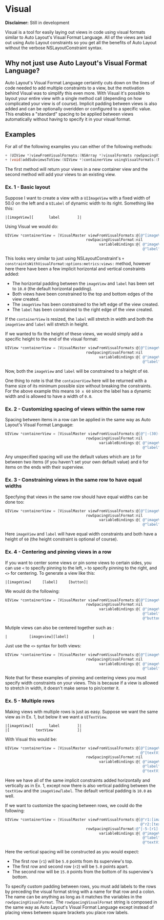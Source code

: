 # Visual

**Disclaimer:** Still in development

Visual is a tool for easily laying out views in code using visual formats similar to Auto Layout's Visual Format Language. All of the views are laid out using Auto Layout constraints so you get all the benefits of Auto Layout without the verbose NSLayoutConstraint syntax.

## Why not just use Auto Layout's Visual Format Language?

Auto Layout's Visual Format Language certaintly cuts down on the lines of code needed to add multiple constraints to a view, but the motivation behind Visual was to simplify this even more. With Visual it's possible to layout your entire view with a single method call (depending on how complicated your view is of course). Implicit padding between views is also added and can be optionally overidden or configured to a specific value. This enables a "standard" spacing to be applied between views automatically without having to specify it in your visual format.

## Examples

For all of the following examples you can either of the following methods:
```Objective-C
+ (UIView *)viewFromVisualFormats:(NSArray *)visualFormats rowSpacingVisualFormat:(NSString *)rowSpacingVisualFormat variableBindings:(NSDictionary *)variableBindings;
+ (void)addSubviewsToView:(UIView *)containerView usingVisualFormats:(NSArray *)visualFormats rowSpacingVisualFormat:(NSString *)rowSpacingVisualFormat variableBindings:(NSDictionary *)variableBindings;
``` 
The first method will return your views in a new container view and the second method will add your views to an existing view.

### Ex. 1 - Basic layout

Suppose I want to create a view with a `UIImageView` with a fixed width of 50.0 on the left and a `UILabel` of dynamic width to its right. Something like this:
```
|[imageView][       label        ]|
```
Using Visual we would do:
```Objective-C
UIView *containerView = [VisualMaster viewFromVisualFormats:@[@"[imageView(50)][label]"]
                                     rowSpacingVisualFormat:nil
                                           variableBindings:@{ @"imageView": imageView,
                                                               @"label":     label }];

```
This looks very similar to just using NSLayoutConstraint's `+ constraintsWithVisualFormat:options:metrics:views:` method, however here there have been a few implicit horizontal and vertical constraints added:

* The horizontal padding between the `imageView` and `label` has been set to `10.0` (the default horizontal padding).
* Both views have been constrained to the top and bottom edges of the view created.
* The `imageView` has been constrained to the left edge of the view created.
* The `label` has been constrained to the right edge of the view created.

If the `containerView` is resized, the `label` will stretch in width and both the `imageView` and `label` will stretch in height. 

If we wanted to fix the height of these views, we would simply add a specific height to the end of the visual format:
```Objective-C
UIView *containerView = [VisualMaster viewFromVisualFormats:@[@"[imageView(50)][label](60)"]
                                     rowSpacingVisualFormat:nil
                                           variableBindings:@{ @"imageView": imageView,
                                                               @"label":     label }];

```
Now, both the `imageView` and `label` will be constrained to a height of `60`.

One thing to note is that the `containerView` here will be returned with a frame size of its minimum possible size without breaking the constraints. For the above example this means `50 x 60` since the label has a dynamic width and is allowed to have a width of `0.0`.

### Ex. 2 - Customizing spacing of views within the same row

Spacing between items in a row can be applied in the same way as Auto Layout's Visual Format Language:
```Objective-C
UIView *containerView = [VisualMaster viewFromVisualFormats:@[@"|-(30)-[imageView(50)]-(40)-[label](60)"]
                                     rowSpacingVisualFormat:nil
                                           variableBindings:@{ @"imageView": imageView,
                                                               @"label":     label }];

```
Any unspecified spacing will use the default values which are `10` for between two items (if you haven't set your own default value) and `0` for items on the ends with their superview.

### Ex. 3 - Constraining views in the same row to have equal widths

Specfying that views in the same row should have equal widths can be done too:
```Objective-C
UIView *containerView = [VisualMaster viewFromVisualFormats:@[@"[imageView(==)][label(==)](60)"]
                                     rowSpacingVisualFormat:nil
                                           variableBindings:@{ @"imageView": imageView,
                                                               @"label":     label }];

```
Here `imageView` and `label` will have equal width constraints and both have a height of `60` (the height constraint is optional of course).

### Ex. 4 - Centering and pinning views in a row

If you want to center some views or pin some views to certain sides, you can use `<` to specify pinning to the left, `>` to specify pinning to the right, and `<>` for centering. To generate a view like this:
```
|[imageView]     [label]     [button]|
```
We would do the following:
```Objective-C
UIView *containerView = [VisualMaster viewFromVisualFormats:@[@"[imageView(50)<][label(50)<>][button(50)>](60)"]
                                     rowSpacingVisualFormat:nil
                                           variableBindings:@{ @"imageView": imageView,
                                                               @"label":     label,
                                                               @"button"     button }];

```

Mutiple views can also be centered together such as :
```
|          [imageview][label]           |
```
Just use the `<>` syntax for both views:
```Objective-C
UIView *containerView = [VisualMaster viewFromVisualFormats:@[@"[imageView(50)<>][label(50)<>](60)"]
                                     rowSpacingVisualFormat:nil
                                           variableBindings:@{ @"imageView": imageView,
                                                               @"label":     label }];

```

Note that for these examples of pinning and centering views you must specify width constraints on your views. This is because if a view is allowed to stretch in width, it doesn't make sense to pin/center it.

### Ex. 5 - Multiple rows

Making views with multiple rows is just as easy. Suppose we want the same view as in Ex. 1, but below it we want a `UITextView`.
```
|[imageView][       label        ]|
|[            textView           ]|
```
With Visual this would be:

```Objective-C
UIView *containerView = [VisualMaster viewFromVisualFormats:@[@"[imageView(50)][label](60)",
                                                              @"[textView]"]
                                     rowSpacingVisualFormat:nil
                                           variableBindings:@{ @"imageView": imageView,
                                                               @"label":     label,
                                                               @"textView":  textView }];

```
Here we have all of the same implicit constraints added horizontally and vertically as in Ex. 1, except now there is also vertical padding between the `textView` and the `imageView`/`label`. The default vertical padding is `10.0` as well.

If we want to customize the spacing between rows, we could do the following:
```Objective-C
UIView *containerView = [VisualMaster viewFromVisualFormats:@[@"r1:[imageView(50)][label](60)",
                                                              @"r2:[textView]"]
                                     rowSpacingVisualFormat:@"|-5-[r1]-5-[r2]-15-|"
                                           variableBindings:@{ @"imageView": imageView,
                                                               @"label":     label,
                                                               @"textView":  textView }];

```
Here the vertical spacing will be constructed as you would expect:

* The first row (`r1`) will be `5.0` points from its superview's top.
* The first row and second row (`r2`) will be `5.0` points apart.
* The second row will be `15.0` points from the bottom of its superview's bottom.

To specify custom padding between rows, you must add labels to the rows by preceding the visual format string with a name for that row and a colon. The name can be anything as long as it matches the variables in the `rowSpacingVisualFormat`. The `rowSpacingVisualFormat` string is composed in the same way as Auto Layout's Visual Format Language except instead of placing views between square brackets you place row labels.
